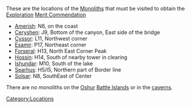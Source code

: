 These are the locations of the [Monoliths](Monolith.md) that
must be visited to obtain the
[Exploration](</Exploration_(Merit)>) [Merit
Commendation](Merit_Commendations.md)

- [Amerish](Amerish.md): N6, on the coast
- [Ceryshen](Ceryshen.md): J9, Bottom of the canyon, East side
  of the bridge
- [Cyssor](Cyssor.md): L11, Northwest corner
- [Esamir](Esamir.md): P17, Northeast corner
- [Forseral](Forseral.md): H13, North East Corner Peak
- [Hossin](Hossin.md): H14, South of nearby tower in clearing
- [Ishundar](Ishundar.md): M10, South of the lake
- [Searhus](Searhus.md): H5/I5, Northern part of Border line
- [Solsar](Solsar.md): N8, SouthEast of Center

There are no monoliths on the [Oshur](Oshur.md) [Battle
Islands](Battle_Islands.md) or in the
[caverns](Caverns.md).

[Category:Locations](Category:Locations.md)
